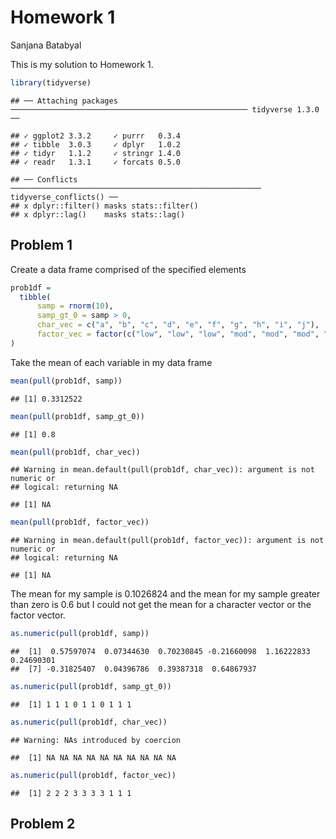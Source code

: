 Homework 1
================
Sanjana Batabyal

This is my solution to Homework 1.

``` r
library(tidyverse)
```

    ## ── Attaching packages ───────────────────────────────────────────────────── tidyverse 1.3.0 ──

    ## ✓ ggplot2 3.3.2     ✓ purrr   0.3.4
    ## ✓ tibble  3.0.3     ✓ dplyr   1.0.2
    ## ✓ tidyr   1.1.2     ✓ stringr 1.4.0
    ## ✓ readr   1.3.1     ✓ forcats 0.5.0

    ## ── Conflicts ──────────────────────────────────────────────────────── tidyverse_conflicts() ──
    ## x dplyr::filter() masks stats::filter()
    ## x dplyr::lag()    masks stats::lag()

## Problem 1

Create a data frame comprised of the specified elements

``` r
prob1df =
  tibble(
      samp = rnorm(10),
      samp_gt_0 = samp > 0,
      char_vec = c("a", "b", "c", "d", "e", "f", "g", "h", "i", "j"),
      factor_vec = factor(c("low", "low", "low", "mod", "mod", "mod", "mod","high", "high", "high"))
)
```

Take the mean of each variable in my data frame

``` r
mean(pull(prob1df, samp))
```

    ## [1] 0.3312522

``` r
mean(pull(prob1df, samp_gt_0))
```

    ## [1] 0.8

``` r
mean(pull(prob1df, char_vec))
```

    ## Warning in mean.default(pull(prob1df, char_vec)): argument is not numeric or
    ## logical: returning NA

    ## [1] NA

``` r
mean(pull(prob1df, factor_vec))
```

    ## Warning in mean.default(pull(prob1df, factor_vec)): argument is not numeric or
    ## logical: returning NA

    ## [1] NA

The mean for my sample is 0.1026824 and the mean for my sample greater
than zero is 0.6 but I could not get the mean for a character vector or
the factor vector.

``` r
as.numeric(pull(prob1df, samp))
```

    ##  [1]  0.57597074  0.07344630  0.70230845 -0.21660098  1.16222833  0.24690301
    ##  [7] -0.31825407  0.04396786  0.39387318  0.64867937

``` r
as.numeric(pull(prob1df, samp_gt_0))
```

    ##  [1] 1 1 1 0 1 1 0 1 1 1

``` r
as.numeric(pull(prob1df, char_vec))
```

    ## Warning: NAs introduced by coercion

    ##  [1] NA NA NA NA NA NA NA NA NA NA

``` r
as.numeric(pull(prob1df, factor_vec))
```

    ##  [1] 2 2 2 3 3 3 3 1 1 1

## Problem 2
